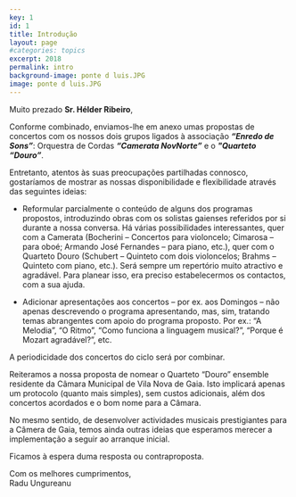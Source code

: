```yaml
---
key: 1
id: 1
title: Introdução
layout: page
#categories: topics
excerpt: 2018
permalink: intro
background-image: ponte d luis.JPG
image: ponte d luis.JPG
---
```


Muito prezado **Sr. Hélder Ribeiro**,

Conforme combinado, enviamos-lhe em anexo umas propostas de concertos com os nossos dois grupos ligados à associação ***“Enredo de Sons”***: Orquestra de Cordas ***“Camerata NovNorte”*** e o ***"Quarteto “Douro”***.

Entretanto, atentos às suas preocupações partilhadas connosco, gostaríamos de mostrar as nossas disponibilidade e flexibilidade através das seguintes ideias:
- Reformular parcialmente o conteúdo de alguns dos programas propostos, introduzindo obras com os solistas gaienses referidos por si durante a nossa conversa. Há várias possibilidades interessantes, quer com a Camerata (Bocherini – Concertos para violoncelo; Cimarosa – para oboé; Armando José Fernandes – para piano, etc.), quer com o Quarteto Douro (Schubert – Quinteto com dois violoncelos; Brahms – Quinteto com piano, etc.). Será sempre um repertório muito atractivo e agradável. Para planear isso, era preciso estabelecermos os contactos, com a sua ajuda.

- Adicionar apresentações aos concertos – por ex. aos Domingos – não apenas descrevendo o programa apresentando, mas, sim, tratando temas abrangentes com apoio do programa proposto. Por ex.: “A Melodia”, “O Ritmo”, “Como funciona a linguagem musical?”, “Porque é Mozart agradável?”, etc.

A periodicidade dos concertos do ciclo será por combinar.

Reiteramos a nossa proposta de nomear o Quarteto “Douro” ensemble residente da Câmara Municipal de Vila Nova de Gaia. Isto implicará apenas um protocolo (quanto mais simples), sem custos adicionais, além dos concertos acordados e o bom nome para a Câmara.

No mesmo sentido, de desenvolver actividades musicais prestigiantes para a Câmera de Gaia, temos ainda outras ideias que esperamos merecer a implementação a seguir ao arranque inicial.

Ficamos à espera duma resposta ou contraproposta.

Com os melhores cumprimentos,  
Radu Ungureanu
